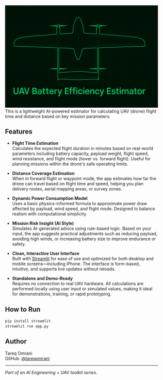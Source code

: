 ![UAV Battery Efficiency Estimator](banner.PNG)
This is a lightweight AI-powered estimator for calculating UAV (drone) flight time and distance based on key mission parameters.

## Features

- **Flight Time Estimation**  
  Calculates the expected flight duration in minutes based on real-world parameters including battery capacity, payload weight, flight speed, wind resistance, and flight mode (hover vs. forward flight). Useful for planning missions within the drone's safe operating limits.

- **Distance Coverage Estimation**  
  When in forward flight or waypoint mode, the app estimates how far the drone can travel based on flight time and speed, helping you plan delivery routes, aerial mapping areas, or survey zones.

- **Dynamic Power Consumption Model**  
  Uses a basic physics-informed formula to approximate power draw affected by payload, wind speed, and flight mode. Designed to balance realism with computational simplicity.

- **Mission Risk Insight (AI Style)**  
  Simulates AI-generated advice using rule-based logic. Based on your input, the app suggests practical adjustments such as reducing payload, avoiding high winds, or increasing battery size to improve endurance or safety.

- **Clean, Interactive User Interface**  
  Built with [Streamlit](https://streamlit.io) for ease of use and optimized for both desktop and mobile screens—including iPhone. The interface is form-based, intuitive, and supports live updates without reloads.

- **Standalone and Demo-Ready**  
  Requires no connection to real UAV hardware. All calculations are performed locally using user input or simulated values, making it ideal for demonstrations, training, or rapid prototyping.

## How to Run

```bash
pip install streamlit
streamlit run app.py
```

## Author

Tareq Omrani  
GitHub: [@tareqomrani](https://github.com/tareqomrani)

---
*Part of an AI Engineering + UAV toolkit series.*
